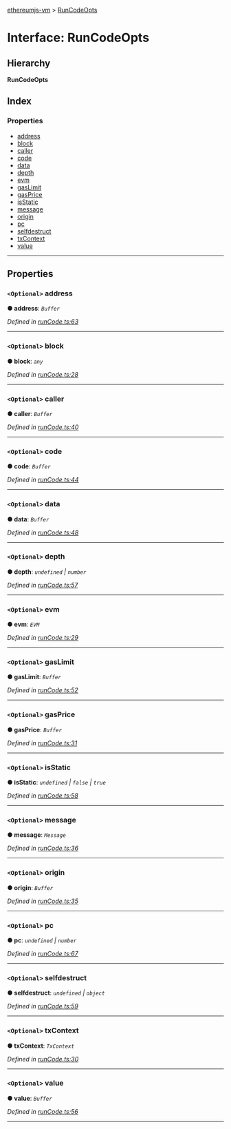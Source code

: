 [ethereumjs-vm](../README.md) > [RunCodeOpts](../interfaces/runcodeopts.md)

# Interface: RunCodeOpts

## Hierarchy

**RunCodeOpts**

## Index

### Properties

* [address](runcodeopts.md#address)
* [block](runcodeopts.md#block)
* [caller](runcodeopts.md#caller)
* [code](runcodeopts.md#code)
* [data](runcodeopts.md#data)
* [depth](runcodeopts.md#depth)
* [evm](runcodeopts.md#evm)
* [gasLimit](runcodeopts.md#gaslimit)
* [gasPrice](runcodeopts.md#gasprice)
* [isStatic](runcodeopts.md#isstatic)
* [message](runcodeopts.md#message)
* [origin](runcodeopts.md#origin)
* [pc](runcodeopts.md#pc)
* [selfdestruct](runcodeopts.md#selfdestruct)
* [txContext](runcodeopts.md#txcontext)
* [value](runcodeopts.md#value)

---

## Properties

<a id="address"></a>

### `<Optional>` address

**● address**: *`Buffer`*

*Defined in [runCode.ts:63](https://github.com/ethereumjs/ethereumjs-vm/blob/d2b1b34/packages/vm/lib/runCode.ts#L63)*

___
<a id="block"></a>

### `<Optional>` block

**● block**: *`any`*

*Defined in [runCode.ts:28](https://github.com/ethereumjs/ethereumjs-vm/blob/d2b1b34/packages/vm/lib/runCode.ts#L28)*

___
<a id="caller"></a>

### `<Optional>` caller

**● caller**: *`Buffer`*

*Defined in [runCode.ts:40](https://github.com/ethereumjs/ethereumjs-vm/blob/d2b1b34/packages/vm/lib/runCode.ts#L40)*

___
<a id="code"></a>

### `<Optional>` code

**● code**: *`Buffer`*

*Defined in [runCode.ts:44](https://github.com/ethereumjs/ethereumjs-vm/blob/d2b1b34/packages/vm/lib/runCode.ts#L44)*

___
<a id="data"></a>

### `<Optional>` data

**● data**: *`Buffer`*

*Defined in [runCode.ts:48](https://github.com/ethereumjs/ethereumjs-vm/blob/d2b1b34/packages/vm/lib/runCode.ts#L48)*

___
<a id="depth"></a>

### `<Optional>` depth

**● depth**: *`undefined` \| `number`*

*Defined in [runCode.ts:57](https://github.com/ethereumjs/ethereumjs-vm/blob/d2b1b34/packages/vm/lib/runCode.ts#L57)*

___
<a id="evm"></a>

### `<Optional>` evm

**● evm**: *`EVM`*

*Defined in [runCode.ts:29](https://github.com/ethereumjs/ethereumjs-vm/blob/d2b1b34/packages/vm/lib/runCode.ts#L29)*

___
<a id="gaslimit"></a>

### `<Optional>` gasLimit

**● gasLimit**: *`Buffer`*

*Defined in [runCode.ts:52](https://github.com/ethereumjs/ethereumjs-vm/blob/d2b1b34/packages/vm/lib/runCode.ts#L52)*

___
<a id="gasprice"></a>

### `<Optional>` gasPrice

**● gasPrice**: *`Buffer`*

*Defined in [runCode.ts:31](https://github.com/ethereumjs/ethereumjs-vm/blob/d2b1b34/packages/vm/lib/runCode.ts#L31)*

___
<a id="isstatic"></a>

### `<Optional>` isStatic

**● isStatic**: *`undefined` \| `false` \| `true`*

*Defined in [runCode.ts:58](https://github.com/ethereumjs/ethereumjs-vm/blob/d2b1b34/packages/vm/lib/runCode.ts#L58)*

___
<a id="message"></a>

### `<Optional>` message

**● message**: *`Message`*

*Defined in [runCode.ts:36](https://github.com/ethereumjs/ethereumjs-vm/blob/d2b1b34/packages/vm/lib/runCode.ts#L36)*

___
<a id="origin"></a>

### `<Optional>` origin

**● origin**: *`Buffer`*

*Defined in [runCode.ts:35](https://github.com/ethereumjs/ethereumjs-vm/blob/d2b1b34/packages/vm/lib/runCode.ts#L35)*

___
<a id="pc"></a>

### `<Optional>` pc

**● pc**: *`undefined` \| `number`*

*Defined in [runCode.ts:67](https://github.com/ethereumjs/ethereumjs-vm/blob/d2b1b34/packages/vm/lib/runCode.ts#L67)*

___
<a id="selfdestruct"></a>

### `<Optional>` selfdestruct

**● selfdestruct**: *`undefined` \| `object`*

*Defined in [runCode.ts:59](https://github.com/ethereumjs/ethereumjs-vm/blob/d2b1b34/packages/vm/lib/runCode.ts#L59)*

___
<a id="txcontext"></a>

### `<Optional>` txContext

**● txContext**: *`TxContext`*

*Defined in [runCode.ts:30](https://github.com/ethereumjs/ethereumjs-vm/blob/d2b1b34/packages/vm/lib/runCode.ts#L30)*

___
<a id="value"></a>

### `<Optional>` value

**● value**: *`Buffer`*

*Defined in [runCode.ts:56](https://github.com/ethereumjs/ethereumjs-vm/blob/d2b1b34/packages/vm/lib/runCode.ts#L56)*

___

